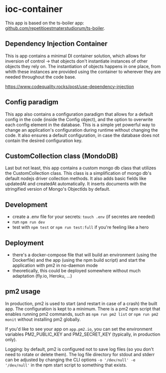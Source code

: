 # ioc-container

This app is based on the ts-boiler app: [github.com/repetitioestmaterstudiorum/ts-boiler](https://github.com/repetitioestmaterstudiorum/ts-boiler).

## Dependency Injection Container

This is app contains a minimal DI container solution, which allows for inversion of control -> that objects don't instantiate instances of other objects they rely on. The instantiation of objects happens in one place, from whith these instances are provided using the container to wherever they are needed throughout the code base.

https://www.codequality.rocks/post/use-dependency-injection

## Config paradigm

This app also contains a configuration paradigm that allows for a default config in the code (inside the Config object), and the option to overwrite each config element in the database. This is a simple yet powerful way to change an application's configuration during runtime without changing the code. It also ensures a default configuration, in case the database does not contain the desired configuration key.

## CustomCollection class (MondoDB)

Last but not least, this app contains a custom mongo db class that utilizes the CustomCollection class. This class is a simplification of mongo db's default nodejs driver collection methods. It also adds basic fields like updatedAt and createdAt automatically. It inserts documents with the stringified version of Mongo's ObjectIds by default.

## Development

-   create a .env file for your secrets: `touch .env` (if secretes are needed)
-   run `npm run dev`
-   test with `npm test` or `npm run test:full` if you're feeling like a hero

## Deployment

-   there's a docker-compose file that will build an environment (using the Dockerfile) and the app (using the npm build script) and start the application with pm2 in no-daemon mode
-   theoretically, this could be deployed somewhere without much adaptation (fly.io, Heroku, ...)

## pm2 usage

In production, pm2 is used to start (and restart in case of a crash) the built app. The configuration is kept to a minimum. There is a pm2 npm script that enables running pm2 commands, such as `npm run pm2 list` or `npm run pm2 monit` without installing pm2 globally.

If you'd like to see your app on `app.pm2.io`, you can set the environment variables PM2_PUBLIC_KEY and PM2_SECRET_KEY (typically, in production only).

Logging: by default, pm2 is configured not to save log files (so you don't need to rotate or delete them). The log file directory for stdout and stderr can be adjusted by changing the CLI options `-o '/dev/null' -e '/dev/null'` in the npm start script to something that exists.
